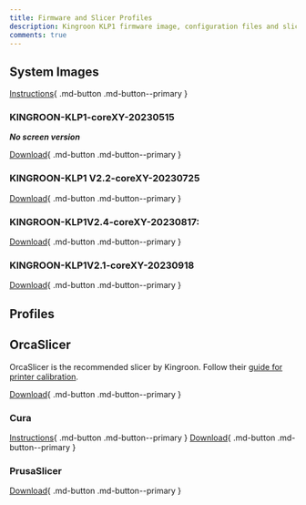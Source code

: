 ```yaml
---
title: Firmware and Slicer Profiles
description: Kingroon KLP1 firmware image, configuration files and slicer profiles
comments: true
---
```


## System Images

[Instructions](https://kingroon.com/blogs/3d-print-101/how-to-falsh-the-emmc-chip-on-kingroon-kp3s-pro-v2-klp1-klipper-3d-printers){ .md-button .md-button--primary }

### KINGROON-KLP1-coreXY-20230515

***No screen version***

[Download](https://drive.google.com/file/d/1C5kIKfGm6xnehemHGuAyQrxUx7w2vPPi/view?usp=share_link){ .md-button .md-button--primary }

### KINGROON-KLP1 V2.2-coreXY-20230725

[Download](https://drive.google.com/drive/folders/1t7L45IEp-WOa_zcLiVOOfZC0nxFAs2o5?usp=sharing){ .md-button .md-button--primary }

### KINGROON-KLP1V2.4-coreXY-20230817:

[Download](https://drive.google.com/drive/folders/13ZEHYivSC4YdXk3IAL9DQA8HWnkc0uQQ?usp=sharing){ .md-button .md-button--primary }

### KINGROON-KLP1V2.1-coreXY-20230918

[Download](https://drive.google.com/drive/folders/1tXjE3U574BQ5OFfaUwFP1oQ4xEVa0r1D?usp=sharing){ .md-button .md-button--primary }

## Profiles 

## OrcaSlicer

OrcaSlicer is the recommended slicer by Kingroon. Follow their [guide for printer calibration](https://kingroon.com/blogs/3d-print-101/orcaslicer-calibration-the-final-puzzle-for-kingroon-klp1-and-kp3s-pro-v2).

[Download](https://onedrive.live.com/?authkey=%21AC09ycdms5k8YDk&id=D97D20DCB9569C61%212538&cid=D97D20DCB9569C61){ .md-button .md-button--primary }

### Cura 

[Instructions](https://kingroon.com/blogs/3d-print-101/kingroon-kp3s-pro-v2-and-klp1-3d-printer-into-the-cura-profile-settings){ .md-button .md-button--primary } [Download](https://drive.google.com/drive/folders/1-1mT3aejvzPijT7PEVroVQJJwRuCXCna){ .md-button .md-button--primary }

### PrusaSlicer

[Download](https://1drv.ms/f/s!AmGcVrncIH3ZlRaRAph5GEIStYtt?e=Uqtg2S){ .md-button .md-button--primary }
